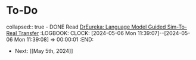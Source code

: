# To-Do
collapsed:: true
	- DONE Read [DrEureka: Language Model Guided Sim-To-Real Transfer](https://eureka-research.github.io/dr-eureka/)
	  :LOGBOOK:
	  CLOCK: [2024-05-06 Mon 11:39:07]--[2024-05-06 Mon 11:39:08] =>  00:00:01
	  :END:
- Next: [[May 5th, 2024]]